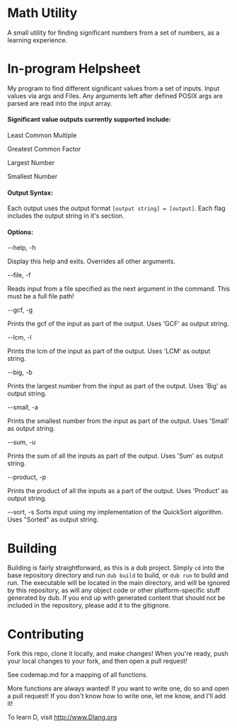 # Math Utility
A small utility for finding significant numbers from a set of numbers, as a learning experience.

# In-program Helpsheet
My program to find different significant values from a set of inputs. Input values via args and Files. Any arguments left after defined POSIX args are parsed are read into the input array.
#### Significant value outputs currently supported include:

   Least Common Multiple
	
   Greatest Common Factor

   Largest Number

   Smallest Number

#### Output Syntax:
Each output uses the output format ```[output string] = [output]```. Each flag includes the output string in it's section.

#### Options:

--help, -h

  Display this help and exits. Overrides all other arguments.

--file, -f

   Reads input from a file specified as the next argument in the command. This must be a full file path!

--gcf, -g

   Prints the gcf of the input as part of the output. Uses 'GCF' as output string.

--lcm, -l

  Prints the lcm of the input as part of the output. Uses 'LCM' as output string.

--big, -b

  Prints the largest number from the input as part of the output. Uses 'Big' as output string.

--small, -a

  Prints the smallest number from the input as part of the output. Uses 'Small' as output string.

--sum, -u

  Prints the sum of all the inputs as part of the output. Uses 'Sum' as output string.

--product, -p

  Prints the product of all the inputs as a part of the output. Uses 'Product' as output string.

--sort, -s
  Sorts input using my implementation of the QuickSort algorithm. Uses "Sorted" as output string.

# Building
Building is fairly straightforward, as this is a dub project. Simply ```cd``` into the base repository directory and run ```dub build``` to build, or ```dub run``` to build and run. The executable will be located in the main directory, and will be ignored by this repository, as will any object code or other platform-specific stuff generated by dub. If you end up with generated content that should not be included in the repository, please add it to the gitignore.

# Contributing
Fork this repo, clone it locally, and make changes! When you're ready, push your local changes to your fork, and then open a pull request!

See codemap.md for a mapping of all functions.

More functions are always wanted! If you want to write one, do so and open a pull request! If you don't know how to write one, let me know, and I'll add it!

To learn D, visit http://www.Dlang.org
